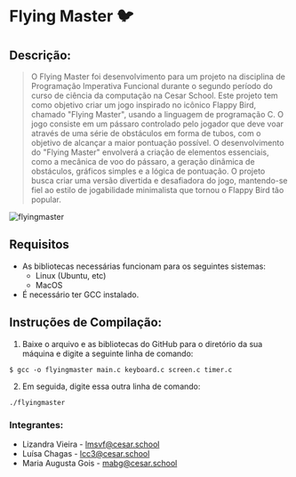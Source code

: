 # Flying Master 🐦

## Descrição:
> O Flying Master foi desenvolvimento para um projeto na disciplina de Programação Imperativa Funcional durante o segundo período do curso de ciência da computação na Cesar School. Este projeto tem como objetivo criar um jogo inspirado no icônico Flappy Bird, chamado "Flying Master", usando a linguagem de programação C. O jogo consiste em um pássaro controlado         pelo jogador que deve voar através de uma série de obstáculos em forma de tubos, com o objetivo de alcançar a maior pontuação possível. O desenvolvimento do "Flying Master" envolverá a criação de elementos essenciais, como a mecânica de voo do pássaro, a geração dinâmica de obstáculos, gráficos simples e a lógica de pontuação. O projeto busca criar uma versão divertida e desafiadora do jogo, mantendo-se fiel ao estilo de jogabilidade minimalista que tornou o Flappy Bird tão popular.

![flyingmaster](https://github.com/luisachagas/flyingmaster/assets/129343931/74789dd3-d3d0-4482-b09b-b3e63674d624)

## Requisitos 
- As bibliotecas necessárias funcionam para os seguintes sistemas:
   - Linux (Ubuntu, etc)
   - MacOS
- É necessário ter GCC instalado.

## Instruções de Compilação: 
 
1. Baixe o arquivo e as bibliotecas do GitHub para o diretório da sua máquina e digite a seguinte linha de comando: 
```
$ gcc -o flyingmaster main.c keyboard.c screen.c timer.c
```
2. Em seguida, digite essa outra linha de comando:
```
./flyingmaster
```

### Integrantes: 
* Lizandra Vieira - lmsvf@cesar.school
* Luísa Chagas - lcc3@cesar.school
* Maria Augusta Gois - mabg@cesar.school


 
